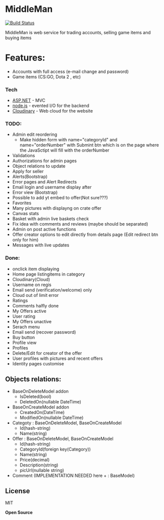 # MiddleMan


[![Build Status](https://travis-ci.org/joemccann/dillinger.svg?branch=master)](https://travis-ci.org/joemccann/dillinger)

MiddleMan is web service for trading accounts, selling game items and buying items
# Features:
  - Accounts with full access (e-mail change and password)
  - Game items (CS:GO, Dota 2 , etc)



### Tech

* [ASP.NET] - MVC
* [node.js] - evented I/O for the backend
* [Cloudinary] - Web cloud for the website

### TODO:

 * Admin edit reordering
    * Make hidden form with name="categoryId" and name="orderNumber" with Submint btn which is on the page where the JavaSctipt will fill with the orderNumber
 * Validations
 * Authorizations for admin pages
 * Object relations to update
 * Apply for seller
 * Alerts(Bootstrap)
 * Error pages and Alert Redirects
 * Email login and username display after
 * Error view (Bootstrap)
 * Possible to add yt embed to offer(Not sure???)
 * Favorites
 * Many pictures with displayng on crate offer
 * Canvas stats
 * Basket with admin live baskets check
 * Fix idea with comments and reviews (maybe should be separated)
 * Admin on post active functions
 * Offer creator options to edit directly from details page (Edit redirect btn only for him)
 * Messages with live updates
 
 ### Done:
 * onclick item displaying
 * Home page listingitems in category
 * Cloudinary(Cloud)
 * Username on regis
 * Email send (verification/welcome) only
 * Cloud out of limit error
 * Ratings
 * Comments halfly done
 * My Offers active
 * User rating
 * My Offers unactive
 * Serach menu
 * Email send (recover password)
 * Buy button
 * Profile view
 * Profiles
 * Delete/Edit for creator of the offer
 * User profiles with pictures and recent offers
 * Identity pages customise
 
 ## Objects relations:
* BaseOnDeleteModel addon
    * IsDeleted(bool)
    * DeletedOn(nullable DateTime)
* BaseOnCreateModel addon
    * CreatedOn(DateTime)
    * ModifiedOn(nullable DateTime)
* Categoty : BaseOnDeleteModel, BaseOnCreateModel
    * Id(hash-string)
    * Name(string)
* Offer : BaseOnDeleteModel, BaseOnCreateModel
    * Id(hash-string)
    * CategoryId(foreign key(Category))
    * Name(string)
    * Price(decimal)
    * Description(string)
    * picUrl(nullable string)
* Comment (IMPLEMENTATION NEEDED here + : BaseModel)

License
----

MIT


**Open Source**

   [node.js]: <http://nodejs.org>
   [ASP.NET]: <https://dotnet.microsoft.com/apps/aspnet>
   [Cloudinary]: <https://cloudinary.com/documentation/dotnet_integration>
